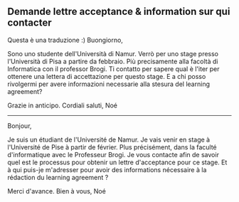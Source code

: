
## Demande lettre acceptance & information sur qui contacter

Questa è una traduzione :)
Buongiorno,

Sono uno studente dell'Università di Namur. Verrò per uno stage presso l'Università di Pisa a partire da febbraio. Più precisamente alla facoltà di Informatica con il professor Brogi.
Ti contatto per sapere qual è l'iter per ottenere una lettera di accettazione per questo stage. E a chi posso rivolgermi per avere informazioni necessarie alla stesura del learning agreement?

Grazie in anticipo.
Cordiali saluti,
Noé

---

Bonjour,

Je suis un étudiant de l'Université de Namur. Je vais venir en stage à l'Université de Pise à partir de février. Plus précisément, dans la faculté d'informatique avec le Professeur Brogi.
Je vous contacte afin de savoir quel est le processus pour obtenir un lettre d'acceptance pour ce stage. Et à qui puis-je m'adresser pour avoir des informations nécessaire à la rédaction du learning agreement ?

Merci d'avance.
Bien à vous,
Noé